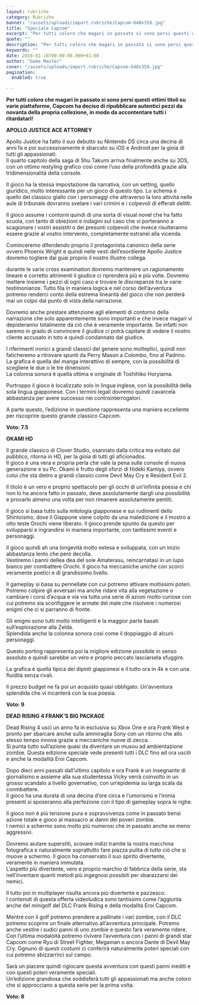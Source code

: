 ```yaml
---
layout: rubriche
category: Rubriche
banner: "/assets/uploads/import.rubriche/Capcom-640x359.jpg"
title: "Speciale Capcom"
excerpt: "Per tutti coloro che magari in passato si sono persi questi ottimi titoli su varie piattaforme, Capcom ha deciso di ripubblicare autentici pezzi da novanta della propria collezione, in modo da accontentare tutti i ritardatari! APOLLO JUSTICE ACE ATTORNEY Apollo Justice ha fatto il suo debutto su Nintendo DS circa una decina di anni fa [&hellip"
quote: ""
description: "Per tutti coloro che magari in passato si sono persi questi ottimi titoli su varie piattaforme, Capcom ha deciso di ripubblicare autentici pezzi da novanta della propria collezione, in modo da accontentare tutti i ritardatari! APOLLO JUSTICE ACE ATTORNEY Apollo Justice ha fatto il suo debutto su Nintendo DS circa una decina di anni fa [&hellip"
keywords: ""
date: 2018-01-16T00:00:00.000+01:00
author: "Game Master"
cover: "/assets/uploads/import.rubriche/Capcom-640x359.jpg"
pagination:
  enabled: true

---
```


**Per tutti coloro che magari in passato si sono persi questi ottimi titoli su varie piattaforme, Capcom ha deciso di ripubblicare autentici pezzi da novanta della propria collezione, in modo da accontentare tutti i ritardatari!**

 **APOLLO JUSTICE ACE ATTORNEY**

Apollo Justice ha fatto il suo debutto su Nintendo DS circa una decina di anni fa e poi successivamente è sbarcato su iOS e Android per la gioia di tutti gli appassionati.  
Il quarto capitolo della saga di Shu Takumi arriva finalmente anche su 3DS, con un ottimo restyling grafico così come l’uso della profondità grazie alla tridimensionalità della console.

Il gioco ha la stessa impostazione da narrativa, con un setting, quello giuridico, molto interessante per un gioco di questo tipo. Lo schema è quello del classico giallo con i personaggi che attraverso la loro attività nelle aule di tribunale dovranno svelare i vari crimini e i colpevoli di efferati delitti.

Il gioco assume i contorni quindi di una sorta di visual novel che ha fatto scuola, con tanto di obiezioni e indagini sul caso che vi porteranno a scagionare i vostri assistiti o dei presunti colpevoli che invece risulteranno essere grazie al vostro intervento, completamente estranei alla vicenda.

Cominceremo difendendo proprio il protagonista canonico della serie ovvero Phoenix Wright e quindi nelle vesti dell’esordiente Apollo Justice dovremo togliere dai guai proprio il nostro illustre collega.

durante le varie cross examination dovremo mantenere un ragionamento lineare e corretto altrimenti il giudice ci riprenderà più e più volte. Dovremo mettere insieme i pezzi di ogni caso e trovare le discrepanze tra le varie testimonianze. Tutto fila in maniera logica e nel corso dell’avventura potremo renderci conto della estrema linearità del gioco che non perderà mai un colpo dal punto di vista della narrazione.

Dovremo anche prestare attenzione agli elementi di contorno della narrazione che solo apparentemente sono importanti e che invece magari vi depisteranno totalmente da ciò che è veramente importante. Se infatti non saremo in grado di convincere il giudice ci potrà capitare di vedere il nostro cliente accusato in toto e quindi condannato dal giudice.

I riferimenti ironici a grandi classici del genere sono molteplici, quindi non faticheremo a ritrovare spunti da Perry Mason a Colombo, fino al Padrino.  
La grafica è quella del manga interattivo di sempre, con la possibilità di scegliere le due o le tre dinensioni.  
La colonna sonora è quella ottima e originale di Toshihiko Horyiama.

Purtroppo il gioco è localizzato solo in lingua inglese, con la possibilità della sola lingua giapponese. Con i termini legali dovremo quindi cavarcela abbastanza per avere successo nei controinterrogatori.

A parte questo, l’edizione in questione rappresenta una maniera eccellente per riscoprire questo grande classico Capcom.

**Voto: 7.5**

**OKAMI HD**

Il grande classico di Clover Studio, osannato dalla critica ma evitato dal pubblico, ritorna in HD, per la gioia di tutti gli aficionados.  
Il gioco è una vera e propria perla che vale la pena sulle console di nuova generazione e su Pc. Okami è frutto degli sforzi di Hideki Kamiya, ovvero colui che sta dietro a grandi classici come Devil May Cry e Resident Evil 2.

Il titolo è un vero e proprio spettacolo per gli occhi di un’infinita poesia e chi non lo ha ancora fatto in passato, deve assolutamente dargli una possibilità e provarlo almeno una volta per non rimanere assolutamente pentiti.

Il gioco si basa tutto sulla mitologia giapponese e sui rudimenti dello Shintoismo, dove il Giappone viene colpito da una maledizione e il mostro a otto teste Orochi viene liberato. Il gioco prende spunto da questo per svilupparsi e ingrandirsi in maniera importante, con tantissimi eventi e personaggi.

Il gioco quindi ah una longevità molto estesa e sviluppata, con un inizio abbastanza lento che però decolla.  
Vestiremo i panni dellea dea del sole Amaterasu, reincarnatasi in un lupo bianco per combattere Orochi. Il gioco ha meccaniche uniche con scorci veramente poetici e di grandissimo livello.

Il gameplay si basa su pennellate con cui potremo attivare moltissimi poteri. Potremo colpire gli avversari ma anche ridare vita alla vegetazione o cambiare i corsi d’acqua e via via tutta una serie di azioni molto curiose con cui potremo sia sconfiggere le armate del male che risolvere i numerosi enigmi che ci si parranno di fronte.

Gli enigmi sono tutti molto intelligenti e la maggior parte basati sull’esplorazione alla Zelda.  
Splendida anche la colonna sonora così come il doppiaggio di alcuni personaggi.

Questo porting rappresenta poi la migliore edizione possibile in senso assoluto e quindi sarebbe un vero e proprio peccato lasciarsela sfuggire.

La grafica è quella tipica dei dipinti giapponesi e il tutto ora in 4k e con una fluidità senza rivali.

Il prezzo budget ne fa poi un acquisto quasi obbligato. Un’avventura splendida che vi incanterà con la sua poesia.

**Voto: 9** 

**DEAD RISING 4 FRANK’S BIG PACKAGE**

Dead Rising 4 uscì un anno fa in esclusiva su Xbox One e ora Frank West è pronto per sbarcare anche sulla ammiraglia Sony con un ritorno che allo stesso tempo innova grazie a meccaniche nuove di zecca.  
Si punta tutto sull’azione quasi da diventare un musou ad ambientazione zombie. Questa edizione speciale vede presenti tutti i DLC fino ad ora usciti e anche la modalità Eroi Capcom.

Dopo dieci anni passati dall’ultimo capitolo e ora Frank è un insegnante di giornalismo e assieme alla sua studentessa Vicky verrà coinvolto in un grosso scandalo a livello governativo, con un’epidemia su larga scala da conmbattere.  
Il gioco ha una durata di una decina d’ore circa e l’umorismo e l’ironia presenti si sposeranno alla perfezione con il tipo di gameplay sopra le righe.

Il gioco non è più tensione pura e sopravvivenza come in passato bensì azione totale e gioco al massacro ai danni dei poveri zombie.  
I nemici a schermo sono molto più numerosi che in passato anche se meno aggressivi.

Dovremo aiutare superstiti, scovare indizi tramite la nostra macchina fotografica e naturalmente soprattutto fare piazza pulita di tutto ciò che si muove a schermo. Il gioco ha conservato il suo spirito divertente, veramente in maniera immutata.  
L’aspetto più divertente, vero e proprio marchio di fabbrica della serie, sta nell’inventare quanti metodi più ingegnosi possibili per sbarazzarsi dei nemici.

Il tutto poi in multiplayer risulta ancora più divertente e pazzesco.  
I contenuti di questa offerta videoludica sono tantissimi come l’aggiunta anche del minigolf del DLC Frank Rising e della modalità Eroi Capcom.

Mentre con il golf potremo prendere a pallinate i vari zombie, con il DLC potremo scoprire un finale alternativo all’avventura principale. Potremo anche vestire i sudici panni di uno zombie e questo farà veramente ridere. Con l’ultima modalòità potremo rivivere l’avventura con i panni di grandi star Capcom come Ryu di Street Fighter, Megaman o ancora Dante di Devil May Cry. Ognuno di questi costumi ci conferirà naturalmente poteri speciali con cui potremo sbizzarrirci sul campo.

Sarà un piacere quindi rigiocare questa avventura con questi panni inediti e con questi poteri veramente speciali.  
Un’edizione grandiosa che soddisferà tutti gli appassionati ma anche coloro che si approcciano a questa serie per la prima volta.

**Voto: 8**